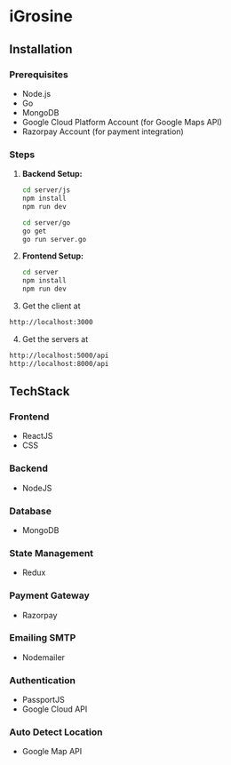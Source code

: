 # iGrosine

## Installation
### Prerequisites
- Node.js
- Go
- MongoDB
- Google Cloud Platform Account (for Google Maps API)
- Razorpay Account (for payment integration)

### Steps
1. **Backend Setup:**
   ```bash
   cd server/js
   npm install
   npm run dev
    ```
   ```bash
   cd server/go
   go get
   go run server.go
    ```
2. **Frontend Setup:**
   ```bash
   cd server
   npm install
   npm run dev
    ```
3. Get the client at
```bash
http://localhost:3000
```

4. Get the servers at
```bash
http://localhost:5000/api
http://localhost:8000/api
```



## TechStack
### Frontend
  - ReactJS
  - CSS
### Backend
  - NodeJS
### Database
  - MongoDB
### State Management
  - Redux
### Payment Gateway
  - Razorpay
### Emailing SMTP
  - Nodemailer
### Authentication
  - PassportJS
  - Google Cloud API
### Auto Detect Location
- Google Map API
